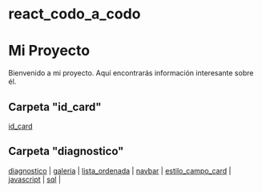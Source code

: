 <!-- README.md -->
# react_codo_a_codo

# Mi Proyecto

Bienvenido a mi proyecto. Aquí encontrarás información interesante sobre él.

## Carpeta "id_card"
[id_card](./id_card)

## Carpeta "diagnostico"
[diagnostico](./diagnostico/) |
[galeria](./diagnostico/galeria) |
[lista_ordenada](./diagnostico/lista_ordenada) |
[navbar](./diagnostico/navbar) |
[estilo_campo_card](./diagnostico/estilo_campo_card) |
[javascript](./diagnostico/javascript) |
[sql](./diagnostico/sql) |
